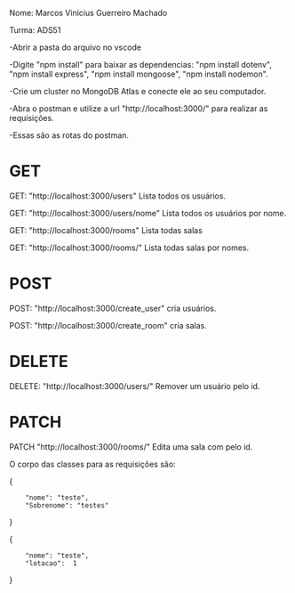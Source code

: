 Nome: Marcos Vinicius Guerreiro Machado

Turma: ADS51


-Abrir a pasta do arquivo no vscode

-Digite "npm install" para baixar as dependencias: "npm install dotenv", "npm install express", "npm install mongoose", "npm install nodemon". 

-Crie um cluster no MongoDB Atlas e conecte ele ao seu computador. 

-Abra o postman e utilize a url "http://localhost:3000/" para realizar as requisições.

-Essas são as rotas do postman.

# GET

GET:  "http://localhost:3000/users" Lista todos os usuários.

GET: "http://localhost:3000/users/nome" Lista todos os usuários por nome.

GET: "http://localhost:3000/rooms" Lista todas salas

GET: "http://localhost:3000/rooms/" Lista todas salas por nomes. 

# POST
POST: "http://localhost:3000/create_user" cria usuários. 

POST: "http://localhost:3000/create_room" cria salas.

# DELETE
DELETE: "http://localhost:3000/users/" Remover um usuário pelo id.

# PATCH
PATCH "http://localhost:3000/rooms/" Edita uma sala com pelo id.

O corpo das classes para as requisições são:

{

        "nome": "teste",
        "Sobrenome": "testes"

}

{

        "nome": "teste",
        "lotacao":  1

}
